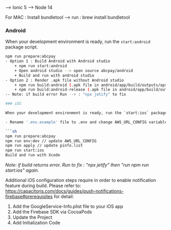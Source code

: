 --> Ionic 5
--> Node 14

For MAC : 
Install bundletool --> run : brew install bundletool

### Android

When your development environment is ready, run the `start:android` package script.

```sh
npm run prepare:abcpay
- Option 1 : Build Android with Android studio
    + npm run start:android
    + Open android studio --> open source abcpay/android
    + Build and run with android studio
- Option 2 : Render .apk file without Android studio 
    + npm run build:android (.apk file in android/app/build/outputs/aps/debug/app-debug.apk)
    + npm run build:android-release (.apk file in android/app/build/outputs/aps/release/app-release-unsigned.apk)
-- Note: if build error Run --> : "npx jetify" to fix

### iOS

When your development environment is ready, run the `start:ios` package script.

- Rename '.env.example' file to .env and change AWS_URL_CONFIG variable value, which points to correct the backend API service. 

```sh
npm run prepare:abcpay
npm run env:dev // update AWS_URL_CONFIG
npm run apply // update pinfo.list
npm run start:ios
Build and run with Xcode
```
_Note: if build returns error. Run to fix : "npx jetify" then "run npm run start:ios" again._

Additional iOS configuration steps require in order to enable notification feature during build. Please refer to: https://capacitorjs.com/docs/guides/push-notifications-firebase#prerequisites for detail:

1. Add the GoogleService-Info.plist file to your iOS app
2. Add the Firebase SDK via CocoaPods
3. Update the Project
4. Add Initialization Code
